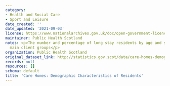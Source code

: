 ```yaml
---
category:
- Health and Social Care
- Sport and Leisure
date_created: ''
date_updated: '2021-09-03'
license: https://www.nationalarchives.gov.uk/doc/open-government-licence/version/3/
maintainer: Public Health Scotland
notes: <p>The number and percentage of long stay residents by age and sex, for different
  main client groups</p>
organization: Public Health Scotland
original_dataset_link: http://statistics.gov.scot/data/care-homes-demography
records: null
resources: []
schema: default
title: 'Care Homes: Demographic Characteristics of Residents'
---
```

